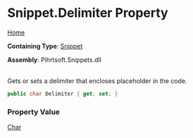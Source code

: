 # Snippet\.Delimiter Property

[Home](../../../../README.md)

**Containing Type**: [Snippet](../README.md)

**Assembly**: Pihrtsoft\.Snippets\.dll

\
Gets or sets a delimiter that encloses placeholder in the code\.

```csharp
public char Delimiter { get; set; }
```

### Property Value

[Char](https://docs.microsoft.com/en-us/dotnet/api/system.char)


